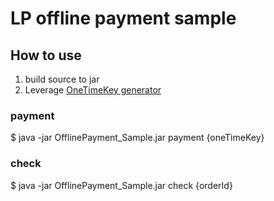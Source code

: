 # LP offline payment sample

## How to use

1. build source to jar
2. Leverage [OneTimeKey generator](https://sandbox-web-pay.line.me/web/sandbox/payment/oneTimeKey?countryCode=TW&paymentMethod=card&point=20)

### payment
$ java -jar OfflinePayment_Sample.jar payment {oneTimeKey}

### check
$ java -jar OfflinePayment_Sample.jar check {orderId}
